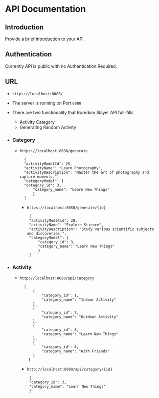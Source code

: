 # API Documentation

## Introduction

Provide a brief introduction to your API.

## Authentication
Currently API is public with no Authentication Required.

## URL
- `https://localhost:8080/`
- The server is running on Port `8080`
- There are two functionality that Boredom Slayer API full-fills
  - Activity Category
  - Generating Random Activity


- ### Category
    - `https://localhost:8080/generate`

            {
            "activityModelId": 25,
            "activityName": "Learn Photography",
            "activityDescription": "Master the art of photography and capture moments.",
            "categoryModel": {
            "category_id": 3,
                "category_name": "Learn New Things"
                }
            }
        -  `https://localhost:8080/generate/{id}`

                {
                "activityModelId": 28,
                "activityName": "Explore Science",
                "activityDescription": "Study various scientific subjects and discoveries.",
                "categoryModel": {
                    "category_id": 3,
                    "category_name": "Learn New Things"
                    }
                }

- ### Activity
  - `http://localhost:8080/api/category`
  
          [
              {
                  "category_id": 1,
                  "category_name": "Indoor Activity"
              },
              {
                  "category_id": 2,
                  "category_name": "Outdoor Activity"
              },
              {
                  "category_id": 3,
                  "category_name": "Learn New Things"
              },
              {
                  "category_id": 4,
                  "category_name": "With Friends"
              }
            ]
    -  `http://localhost:8080/api/category/{id}`

            {
            "category_id": 3,
            "category_name": "Learn New Things"
            }